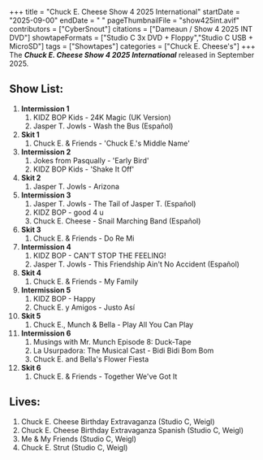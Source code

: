 +++
title = "Chuck E. Cheese Show 4 2025 International"
startDate = "2025-09-00"
endDate = " "
pageThumbnailFile = "show425int.avif"
contributors = ["CyberSnout"]
citations = ["Dameaun / Show 4 2025 INT DVD"]
showtapeFormats = ["Studio C 3x DVD + Floppy","Studio C USB + MicroSD"]
tags = ["Showtapes"]
categories = ["Chuck E. Cheese's"]
+++
The ***Chuck E. Cheese Show 4 2025 International*** released in September 2025.

## Show List:

1. **Intermission 1**
      1. KIDZ BOP Kids - 24K Magic (UK Version)
      2. Jasper T. Jowls - Wash the Bus (Español)
2. **Skit 1**
      1. Chuck E. & Friends - 'Chuck E.'s Middle Name'
3. **Intermission 2**
      1. Jokes from Pasqually - 'Early Bird'
      2. KIDZ BOP Kids - 'Shake It Off'
4. **Skit 2**
      1. Jasper T. Jowls - Arizona
5. **Intermission 3**
      1. Jasper T. Jowls - The Tail of Jasper T. (Español)
      2. KIDZ BOP - good 4 u
      3. Chuck E. Cheese - Snail Marching Band (Español)
6. **Skit 3**
      1. Chuck E. & Friends - Do Re Mi
7. **Intermission 4**
      1. KIDZ BOP - CAN'T STOP THE FEELING!
      2. Jasper T. Jowls - This Friendship Ain't No Accident (Español)
8. **Skit 4**
      1. Chuck E. & Friends - My Family
9. **Intermission 5**
      1. KIDZ BOP - Happy
      2. Chuck E. y Amigos - Justo Así
10. **Skit 5**
      1. Chuck E., Munch & Bella - Play All You Can Play
11. **Intermission 6**
      1. Musings with Mr. Munch Episode 8: Duck-Tape
      2. La Usurpadora: The Musical Cast - Bidi Bidi Bom Bom
      3. Chuck E. and Bella's Flower Fiesta
12. **Skit 6**
      1. Chuck E. & Friends - Together We've Got It

## Lives:
1. Chuck E. Cheese Birthday Extravaganza (Studio C, Weigl)
2. Chuck E. Cheese Birthday Extravaganza Spanish (Studio C, Weigl)
3. Me & My Friends (Studio C, Weigl)
4. Chuck E. Strut (Studio C, Weigl)
